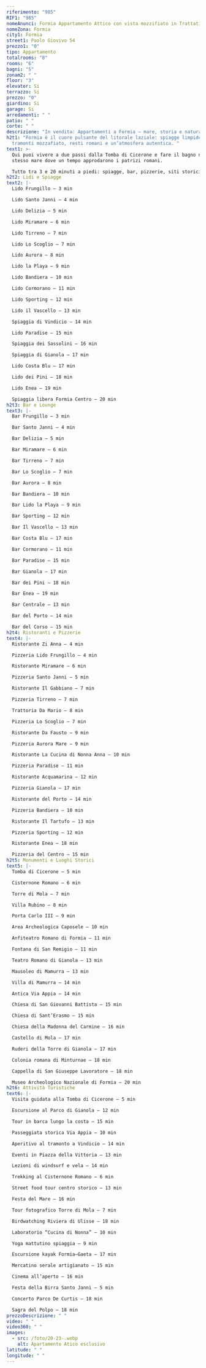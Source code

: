 ```yaml
---
riferimento: "985"
RIF1: "985"
nomeAnunci: Formia Appartamento Attico con vista mozzifiato in Trattativa
nomeZona: Formia
city1: Formia
street1: Paolo Giovivo 54
prezzo1: "0"
tipo: Appartamento
totalrooms: "8"
rooms: "6"
bagni: "5"
zonam2: " "
floor: "3"
elevator: Si
terrazzo: Si
prezzo: "0"
giardino: Si
garage: Si
arredamenti: " "
patio: " "
corte: " "
descrizione: "In vendita: Appartamenti a Formia – mare, storia e natura nel Golfo di Gaeta"
h2t1: "Formia è il cuore pulsante del litorale laziale: spiagge limpide,
  tramonti mozzafiato, resti romani e un’atmosfera autentica. "
text1: >-
  Qui puoi vivere a due passi dalla Tomba di Cicerone e fare il bagno nello
  stesso mare dove un tempo approdarono i patrizi romani.

  Tutto tra 3 e 20 minuti a piedi: spiagge, bar, pizzerie, siti storici e bellezze naturali — tutto attorno a casa.
h2t2: Lidi e Spiagge
text2: |-
  Lido Frungillo – 3 min

  Lido Santo Janni – 4 min

  Lido Delizia – 5 min

  Lido Miramare – 6 min

  Lido Tirreno – 7 min

  Lido Lo Scoglio – 7 min

  Lido Aurora – 8 min

  Lido la Playa – 9 min

  Lido Bandiera – 10 min

  Lido Cormorano – 11 min

  Lido Sporting – 12 min

  Lido il Vascello – 13 min

  Spiaggia di Vindicio – 14 min

  Lido Paradise – 15 min

  Spiaggia dei Sassolini – 16 min

  Spiaggia di Gianola – 17 min

  Lido Costa Blu – 17 min

  Lido dei Pini – 18 min

  Lido Enea – 19 min

  Spiaggia libera Formia Centro – 20 min
h2t3: Bar e Lounge
text3: |-
  Bar Frungillo – 3 min

  Bar Santo Janni – 4 min

  Bar Delizia – 5 min

  Bar Miramare – 6 min

  Bar Tirreno – 7 min

  Bar Lo Scoglio – 7 min

  Bar Aurora – 8 min

  Bar Bandiera – 10 min

  Bar Lido la Playa – 9 min

  Bar Sporting – 12 min

  Bar Il Vascello – 13 min

  Bar Costa Blu – 17 min

  Bar Cormorano – 11 min

  Bar Paradise – 15 min

  Bar Gianola – 17 min

  Bar dei Pini – 18 min

  Bar Enea – 19 min

  Bar Centrale – 13 min

  Bar del Porto – 14 min

  Bar del Corso – 15 min
h2t4: Ristoranti e Pizzerie
text4: |-
  Ristorante Zi Anna – 4 min

  Pizzeria Lido Frungillo – 4 min

  Ristorante Miramare – 6 min

  Pizzeria Santo Janni – 5 min

  Ristorante Il Gabbiano – 7 min

  Pizzeria Tirreno – 7 min

  Trattoria Da Mario – 8 min

  Pizzeria Lo Scoglio – 7 min

  Ristorante Da Fausto – 9 min

  Pizzeria Aurora Mare – 9 min

  Ristorante La Cucina di Nonna Anna – 10 min

  Pizzeria Paradise – 11 min

  Ristorante Acquamarina – 12 min

  Pizzeria Gianola – 17 min

  Ristorante del Porto – 14 min

  Pizzeria Bandiera – 10 min

  Ristorante Il Tartufo – 13 min

  Pizzeria Sporting – 12 min

  Ristorante Enea – 18 min

  Pizzeria del Centro – 15 min
h2t5: Monumenti e Luoghi Storici
text5: |-
  Tomba di Cicerone – 5 min

  Cisternone Romano – 6 min

  Torre di Mola – 7 min

  Villa Rubino – 8 min

  Porta Carlo III – 9 min

  Area Archeologica Caposele – 10 min

  Anfiteatro Romano di Formia – 11 min

  Fontana di San Remigio – 11 min

  Teatro Romano di Gianola – 13 min

  Mausoleo di Mamurra – 13 min

  Villa di Mamurra – 14 min

  Antica Via Appia – 14 min

  Chiesa di San Giovanni Battista – 15 min

  Chiesa di Sant’Erasmo – 15 min

  Chiesa della Madonna del Carmine – 16 min

  Castello di Mola – 17 min

  Ruderi della Torre di Gianola – 17 min

  Colonia romana di Minturnae – 18 min

  Cappella di San Giuseppe Lavoratore – 18 min

  Museo Archeologico Nazionale di Formia – 20 min
h2t6: Attività Turistiche
text6: |-
  Visita guidata alla Tomba di Cicerone – 5 min

  Escursione al Parco di Gianola – 12 min

  Tour in barca lungo la costa – 15 min

  Passeggiata storica Via Appia – 10 min

  Aperitivo al tramonto a Vindicio – 14 min

  Eventi in Piazza della Vittoria – 13 min

  Lezioni di windsurf e vela – 14 min

  Trekking al Cisternone Romano – 6 min

  Street food tour centro storico – 13 min

  Festa del Mare – 16 min

  Tour fotografico Torre di Mola – 7 min

  Birdwatching Riviera di Ulisse – 18 min

  Laboratorio “Cucina di Nonna” – 10 min

  Yoga mattutino spiaggia – 9 min

  Escursione kayak Formia–Gaeta – 17 min

  Mercatino serale artigianato – 15 min

  Cinema all’aperto – 16 min

  Festa della Birra Santo Janni – 5 min

  Concerto Parco De Curtis – 18 min

  Sagra del Polpo – 18 min
prezzoDescrizione: " "
video: " "
video360: " "
images:
  - src: /foto/20-23-.webp
    alt: Apartamento Atico esclusivo
latitude: " "
longitude: " "
---
```

